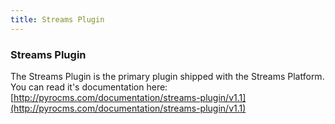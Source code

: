 ```yaml
---
title: Streams Plugin
---
```


### Streams Plugin

The Streams Plugin is the primary plugin shipped with the Streams Platform. You can read it's documentation here: [](http://pyrocms.com/documentation/streams-plugin/v1.1)[http://pyrocms.com/documentation/streams-plugin/v1.1](http://pyrocms.com/documentation/streams-plugin/v1.1)
